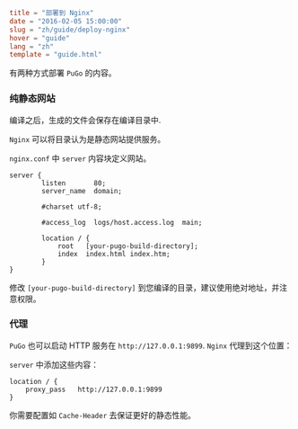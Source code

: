 ```toml
title = "部署到 Nginx"
date = "2016-02-05 15:00:00"
slug = "zh/guide/deploy-nginx"
hover = "guide"
lang = "zh"
template = "guide.html"
```

有两种方式部署 `PuGo` 的内容。

### 纯静态网站

编译之后，生成的文件会保存在编译目录中.

`Nginx` 可以将目录认为是静态网站提供服务。

`nginx.conf` 中 `server` 内容块定义网站。

```nginx
server {
        listen       80;
        server_name  domain;

        #charset utf-8;

        #access_log  logs/host.access.log  main;

        location / {
            root   [your-pugo-build-directory];
            index  index.html index.htm;
        }
}
```

修改 `[your-pugo-build-directory]` 到您编译的目录，建议使用绝对地址，并注意权限。

### 代理

`PuGo` 也可以启动 HTTP 服务在 `http://127.0.0.1:9899`. `Nginx` 代理到这个位置：

`server` 中添加这些内容：

```nginx
location / {
    proxy_pass   http://127.0.0.1:9899
}
```

你需要配置如 `Cache-Header` 去保证更好的静态性能。